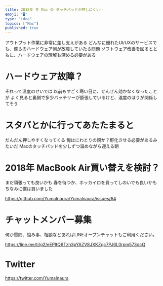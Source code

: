 ```yaml
---
title: 2018年 冬 Mac の タッチパッドが押しにくい‥
emoji: "🖥"
type: "idea"
topics: ["Mac"]
published: true
---
```


アウトプット作業に非常に差し支えがある
どんなに優れたUI/UXのサービスでも、僕らのハードウェア側が故障していたら問題
ソフトウェア改善を図るとともに、ハードウェアの理解も深める必要がある

# ハードウェア故障？

それって温度のせいでは
以前もすごく寒い日に、ぜんぜん効かなくなったことが
よく見ると裏側で多少バッテリーが膨張しているけど、温度のほうが関係してそう

# スタバとかに行ってあたたまると

だんだん押しやすくなってくる
俺はにわとりの親か？孵化させる必要があるみたいだ
Macのタッチパッドを少しずつ温めながら迎える朝

# 2018年 MacBook Air買い替えを検討？

まだ頑張っても良いかも
春を待つか、ホッカイロを買ってしのいでも良いかも
ちなみに僕は買いました

https://github.com/YumaInaura/YumaInaura/issues/64








<!-- Update From Qiita API -->

# チャットメンバー募集


何か質問、悩み事、相談などあればLINEオープンチャットもご利用ください。

https://line.me/ti/g2/eEPltQ6Tzh3pYAZV8JXKZqc7PJ6L0rpm573dcQ





# Twitter


https://twitter.com/YumaInaura


<!-- Update From Qiita API -->


